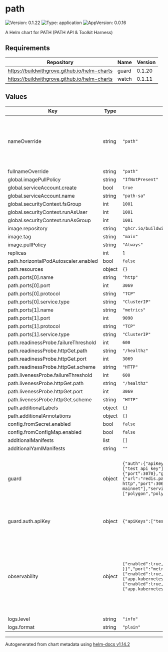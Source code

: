 # path

![Version: 0.1.22](https://img.shields.io/badge/Version-0.1.22-informational?style=flat-square) ![Type: application](https://img.shields.io/badge/Type-application-informational?style=flat-square) ![AppVersion: 0.0.16](https://img.shields.io/badge/AppVersion-0.0.16-informational?style=flat-square)

A Helm chart for PATH (PATH API & Toolkit Harness)

## Requirements

| Repository | Name | Version |
|------------|------|---------|
| https://buildwithgrove.github.io/helm-charts | guard | 0.1.20 |
| https://buildwithgrove.github.io/helm-charts | watch | 0.1.11 |

## Values

| Key | Type | Default | Description |
|-----|------|---------|-------------|
| nameOverride | string | `"path"` | -------------------------------------------------------------------- |
| fullnameOverride | string | `"path"` |  |
| global.imagePullPolicy | string | `"IfNotPresent"` |  |
| global.serviceAccount.create | bool | `true` |  |
| global.serviceAccount.name | string | `"path-sa"` |  |
| global.securityContext.fsGroup | int | `1001` |  |
| global.securityContext.runAsUser | int | `1001` |  |
| global.securityContext.runAsGroup | int | `1001` |  |
| image.repository | string | `"ghcr.io/buildwithgrove/path"` |  |
| image.tag | string | `"main"` |  |
| image.pullPolicy | string | `"Always"` |  |
| replicas | int | `1` |  |
| path.horizontalPodAutoscaler.enabled | bool | `false` |  |
| path.resources | object | `{}` |  |
| path.ports[0].name | string | `"http"` |  |
| path.ports[0].port | int | `3069` |  |
| path.ports[0].protocol | string | `"TCP"` |  |
| path.ports[0].service.type | string | `"ClusterIP"` |  |
| path.ports[1].name | string | `"metrics"` |  |
| path.ports[1].port | int | `9090` |  |
| path.ports[1].protocol | string | `"TCP"` |  |
| path.ports[1].service.type | string | `"ClusterIP"` |  |
| path.readinessProbe.failureThreshold | int | `600` |  |
| path.readinessProbe.httpGet.path | string | `"/healthz"` |  |
| path.readinessProbe.httpGet.port | int | `3069` |  |
| path.readinessProbe.httpGet.scheme | string | `"HTTP"` |  |
| path.livenessProbe.failureThreshold | int | `600` |  |
| path.livenessProbe.httpGet.path | string | `"/healthz"` |  |
| path.livenessProbe.httpGet.port | int | `3069` |  |
| path.livenessProbe.httpGet.scheme | string | `"HTTP"` |  |
| path.additionalLabels | object | `{}` |  |
| path.additionalAnnotations | object | `{}` |  |
| config.fromSecret.enabled | bool | `false` |  |
| config.fromConfigMap.enabled | bool | `false` |  |
| additionalManifests | list | `[]` |  |
| additionalYamlManifests | string | `""` |  |
| guard | object | `{"auth":{"apiKey":{"apiKeys":["test_api_key"],"enabled":true,"headerKey":"authorization"}},"domain":"localhost","enabled":true,"fullnameOverride":"guard","gateway":{"port":3070},"gateway-helm":{"config":{"envoyGateway":{"rateLimit":{"backend":{"redis":{"url":"redis.path.svc.cluster.local:6379"},"type":"Redis"}}}}},"global":{"middlewarePort":3000,"middlewareServiceName":"middleware-http","port":3069,"serviceName":"path-http"},"services":[{"serviceId":"anvil"},{"aliases":["eth","eth-mainnet"],"serviceId":"F00C","trafficSplitting":{"enabled":false,"weights":{"middleware":50,"path":50}}},{"aliases":["polygon","polygon-mainnet"],"serviceId":"F021","trafficSplitting":{"enabled":false,"weights":{"middleware":50,"path":50}}}]}` | -------------------------------------------------------------------- |
| guard.auth.apiKey | object | `{"apiKeys":["test_api_key"],"enabled":true,"headerKey":"authorization"}` | Configuration for the API key authorization flow. |
| observability | object | `{"enabled":true,"watch":{"appServiceDetails":{"name":"{{ .Release.Name }}-metrics","namespace":"{{ .Release.Namespace }}","port":"metrics"},"dashboards":{"guard":{"enabled":false},"namespace":"monitoring","path":{"enabled":true,"folderName":"PATH"}},"externalMonitoring":{"grafanaNamespace":"monitoring","prometheusSelectorLabels":{"app.kubernetes.io/part-of":"watch-monitoring"}},"serviceMonitors":{"guard":{"enabled":false},"namespace":"monitoring","path":{"enabled":true,"endpoints":[{"interval":"15s","path":"/metrics","port":"metrics"}],"selector":{"matchLabels":{"app.kubernetes.io/name":"path"}}}}}}` | -------------------------------------------------------------------- Integrated Observability Stack (WATCH): |
| logs.level | string | `"info"` |  |
| logs.format | string | `"plain"` |  |

----------------------------------------------
Autogenerated from chart metadata using [helm-docs v1.14.2](https://github.com/norwoodj/helm-docs/releases/v1.14.2)
